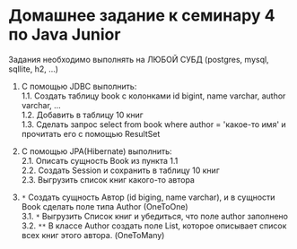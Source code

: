 # Домашнее задание к семинару 4 по Java Junior

Задания необходимо выполнять на ЛЮБОЙ СУБД (postgres, mysql, sqllite, h2, ...)

1. С помощью JDBC выполнить:  
   1.1. Создать таблицу book с колонками id bigint, name varchar, author varchar, ...  
   1.2. Добавить в таблицу 10 книг  
   1.3. Сделать запрос select from book where author = 'какое-то имя' и прочитать его с помощью ResultSet

2. С помощью JPA(Hibernate) выполнить:  
   2.1. Описать сущность Book из пункта 1.1  
   2.2. Создать Session и сохранить в таблицу 10 книг  
   2.3. Выгрузить список книг какого-то автора

3. `*` Создать сущность Автор (id biging, name varchar), и в сущности Book сделать поле типа Author (OneToOne)  
   3.1. `*` Выгрузить Список книг и убедиться, что поле author заполнено  
   3.2. `**` В классе Author создать поле List<Book>, которое описывает список всех книг этого автора. (OneToMany)
